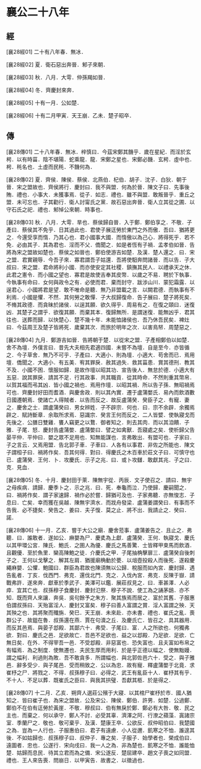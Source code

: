 # 襄公二十八年

## 經 <a name="09Xiang28Jing"></a>

<a name="09Xiang28Jing01">[襄28經01]</a> 二十有八年春．無冰．

<a name="09Xiang28Jing02">[襄28經02]</a> 夏．衛石惡出奔晉．邾子來朝．

<a name="09Xiang28Jing03">[襄28經03]</a> 秋．八月．大雩．仲孫羯如晉．

<a name="09Xiang28Jing04">[襄28經04]</a> 冬．齊慶封來奔．

<a name="09Xiang28Jing05">[襄28經05]</a> 十有一月．公如楚．

<a name="09Xiang28Jing06">[襄28經06]</a> 十有二月甲寅．天王崩．乙未．楚子昭卒．

## 傳 <a name="09Xiang28Zhuan"></a>

<a name="09Xiang28Zhuan01">[襄28傳01]</a> 二十八年春．無冰．梓慎曰．今茲宋鄭其饑乎．歲在星紀．而淫於玄枵．以有時菑．陰不堪陽．蛇乘龍．龍．宋鄭之星也．宋鄭必饑．玄枵．虛中也．枵．秏名也．土虛而民秏．不饑何為．

<a name="09Xiang28Zhuan02">[襄28傳02]</a> 夏．齊侯．陳侯．蔡侯．北燕伯．杞伯．胡子．沈子．白狄．朝于晉．宋之盟故也．齊侯將行．慶封曰．我不與盟．何為於晉．陳文子曰．先事後賄．禮也．小事大．未獲事焉．從子．如志．禮也．雖不與盟．敢叛晉乎．重丘之盟．未可忘也．子其勸行．衛人討甯氏之黨．故石惡出奔晉．衛人立其從之圃．以守石氏之祀．禮也．邾悼公來朝．時事也．

<a name="09Xiang28Zhuan03">[襄28傳03]</a> 秋．八月．大雩．旱也．蔡侯歸自晉．入于鄭．鄭伯享之．不敬．子產曰．蔡侯其不免乎．日其過此也．君使子展迋勞於東門之外而傲．吾曰．猶將更之．今還受享而惰．乃其心也．君小國事大國．而惰傲以為己心．將得死乎．若不免．必由其子．其為君也．淫而不父．僑聞之．如是者恆有子禍．孟孝伯如晉．告將為宋之盟故如楚也．蔡侯之如晉也．鄭伯使游吉如楚．及漢．楚人還之．曰．宋之盟．君實親辱．今吾子來．寡君謂吾子姑還．吾將使馹奔問諸晉．而以告．子大叔曰．宋之盟．君命將利小國．而亦使安定其社稷．鎮撫其民人．以禮承天之休．此君之憲令．而小國之望也．寡君是故使吉奉其皮幣．以歲之不易．聘於下執事．今執事有命曰．女何與政令之有．必使而君．棄而封守．跋涉山川．蒙犯霜露．以逞君心．小國將君是望．敢不唯命是聽．無乃非盟載之言．以闕君德．而執事有不利焉．小國是懼．不然．其何勞之敢憚．子大叔歸復命．告子展曰．楚子將死矣．不脩其政德．而貪昧於諸侯．以逞其願．欲久得乎．周易有之．在復之頤曰．迷復凶．其楚子之謂乎．欲復其願．而棄其本．復歸無所．是謂迷復．能無凶乎．君其往也．送葬而歸．以快楚心．楚不幾十年．未能恤諸侯也．吾乃休吾民矣．裨灶曰．今茲周王及楚子皆將死．歲棄其次．而旅於明年之次．以害鳥帑．周楚惡之．

<a name="09Xiang28Zhuan04">[襄28傳04]</a> 九月．鄭游吉如晉．告將朝于楚．以從宋之盟．子產相鄭伯以如楚．舍不為壇．外僕言曰．昔先大夫相先君適四國．未嘗不為壇．自是至今．亦皆循之．今子草舍．無乃不可乎．子產曰．大適小．則為壇．小適大．苟舍而已．焉用壇．僑聞之．大適小．有五美．宥其罪戾．赦其過失．救其菑患．賞其德刑．教其不及．小國不困．懷服如歸．是故作壇以昭其功．宣告後人．無怠於德．小適大有五惡．說其罪戾．請其不足．行其政事．共其職貢．從其時命．不然則重其幣帛．以賀其福而弔其凶．皆小國之禍也．焉用作壇．以昭其禍．所以告子孫．無昭禍焉可也．齊慶封好田而耆酒．與慶舍政．則以其內實．遷于盧蒲嫳氏．易內而飲酒數日國遷朝焉．使諸亡人得賊者．以告而反之．故反盧蒲癸．癸臣子之．有寵．妻之．慶舍之士．謂盧蒲癸曰．男女辨姓．子不辟宗．何也．曰．宗不余辟．余獨焉辟之．賦詩斷章．余取所求焉．惡識宗．癸言王何而反之．二人皆嬖．使執寢戈而先後之．公膳日雙雞．饔人竊更之以鶩．御者知之．則去其肉．而以其洎饋．子雅．子尾．怒．慶封告盧蒲嫳．盧蒲嫳曰．譬之如禽獸．吾寢處之矣．使析歸父告晏平仲．平仲曰．嬰之眾不足用也．知無能謀也．言弗敢出．有盟可也．子家曰．子之言云．又焉用盟．告北郭子車．子車曰．人各有以事君．非佐之所能也．陳文子謂桓子曰．禍將作矣．吾其何得．對曰．得慶氏之木百車於莊文子曰．可慎守也已．盧蒲癸．王何．卜．攻慶氏．示子之兆．曰．或卜攻讎．敢獻其兆．子之曰．克．見血．

<a name="09Xiang28Zhuan05">[襄28傳05]</a> 冬．十月．慶封田于萊．陳無宇從．丙辰．文子使召之．請曰．無宇之母疾病．請歸．慶季卜之．示之兆．曰．死．奉龜而泣．乃使歸．慶嗣聞之．曰．禍將作矣．謂子家速歸．禍作必於嘗．歸猶可及也．子家弗聽．亦無悛志．子息曰．亡矣．幸而獲在吳越．陳無宇濟水．而戕舟發梁．盧蒲姜謂癸曰．有事而不告我．必不捷矣．癸告之．姜曰．夫子愎．莫之止．將不出．我請止之．癸曰．諾．

<a name="09Xiang28Zhuan06">[襄28傳06]</a> 十一月．乙亥．嘗于大公之廟．慶舍蒞事．盧蒲姜告之．且止之．弗聽．曰．誰敢者．遂如公．麻嬰為尸．慶奊為上獻．盧蒲癸．王何．執寢戈．慶氏以其甲環公宮．陳氏．鮑氏．之圉人為優．慶氏之馬善驚．士皆釋甲束馬而飲酒．且觀優．至於魚里．欒高陳鮑之徒．介慶氏之甲．子尾抽桷擊扉三．盧蒲癸自後刺子之．王何以戈擊之．解其左肩．猶援廟桷動於甍．以俎壺投殺人而後死．遂殺慶繩麻嬰．公懼．鮑國曰．群臣為君故也陳須無以公歸．稅服而如內宮．慶封歸．遇告亂者．丁亥．伐西門．弗克．還伐北門．克之．入伐內宮．弗克．反陳于嶽．請戰弗許．遂來奔．獻車於季武子．美澤可以鑑．展莊叔見之．曰．車甚澤．人必瘁．宜其亡也．叔孫穆子食慶封．慶封氾祭．穆子不說．使工為之誦茅鴟．亦不知．既而齊人來讓．奔吳．吳句餘予之朱方．聚其族焉而居之．富於其舊．子服惠伯謂叔孫曰．天殆富淫人．慶封又富矣．穆子曰善人富謂之賞．淫人富謂之殃．天其殃之也．其將聚而殲旃．癸巳．天王崩．未來赴．亦未書．禮也．崔氏之亂．喪群公子．故鉏在魯．叔孫還在燕．賈在句瀆之丘．及慶氏亡．皆召之．具其器用．而反其邑焉．與晏子邶殿．其鄙六十．弗受．子尾曰．富．人之所欲也．何獨弗欲．對曰．慶氏之邑．足欲故亡．吾邑不足欲也．益之以邶殿．乃足欲．足欲．亡無日矣．在外．不得宰吾一邑．不受邶殿．非惡富也．恐失富也．且夫富如布帛之有幅焉．為之制度．使無遷也．夫民生厚而用利．於是乎正德以幅之．使無黜嫚．謂之幅利．利過則為敗．吾不敢貪多．所謂幅也．與北郭佐邑六十．受之．與子雅邑．辭多受少．與子尾邑．受而稍致之．公以為忠．故有寵．釋盧蒲嫳于北竟．求崔杼之尸．將戮之．不得．叔孫穆子曰．必得之．武王有亂臣十人．崔杼其有乎．不十人．不足以葬．既崔氏之臣曰．與我其拱璧．吾獻其柩．於是得之．

<a name="09Xiang28Zhuan07">[襄28傳07]</a> 十二月．乙亥．朔齊人選莊公殯于大寢．以其棺尸崔杼於市．國人猶知之．皆曰崔子也．為宋之盟故．公及宋公．陳侯．鄭伯．許男．如楚．公過鄭．鄭伯不在伯有迋勞於黃崖．不敬．穆叔曰．伯有無戾於鄭．鄭必有大咎．敬．民之主也．而棄之．何以承守．鄭人不討．必受其辜．濟澤之阿．行潦之蘋藻．寘諸宗室．季蘭尸之．敬也．敬可棄乎．及漢．楚康王卒．公欲反．叔仲昭伯曰．我楚國之為．豈為一人行也．子服惠伯曰．君子有遠慮．小人從邇．飢寒之不恤．誰遑其後．不如姑歸也．叔孫穆子曰．叔仲子．專之矣．子服子．始學者也．榮成伯曰．遠圖者．忠也．公遂行．宋向戌曰．我一人之為．非為楚也．飢寒之不恤．誰能恤楚．姑歸而息民．待其立君而為之備．宋公遂反．楚屈建卒．趙文子喪之如同盟．禮也．王人來告喪．問崩日．以甲寅告．故書之．以徵過也．

